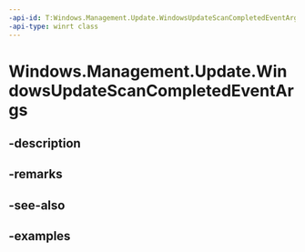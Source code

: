 ```yaml
---
-api-id: T:Windows.Management.Update.WindowsUpdateScanCompletedEventArgs
-api-type: winrt class
---
```


# Windows.Management.Update.WindowsUpdateScanCompletedEventArgs

<!--
public sealed class WindowsUpdateScanCompletedEventArgs
-->


## -description

## -remarks

## -see-also

## -examples


